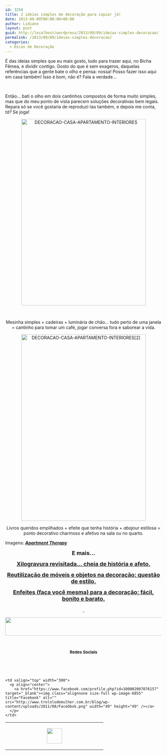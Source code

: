 ```yaml
---
id: 3258
title: 2 ideias simples de decoração para copiar já!
date: 2013-09-09T00:00:00+00:00
author: Lidiane
layout: post
guid: http://localhost/wordpress/2013/09/09/ideias-simples-decoracao/
permalink: /2013/09/09/ideias-simples-decoracao/
categories:
  - Dicas de Decoração
---
```

É das ideias simples que eu mais gosto, tudo para trazer aqui, no Bicha Fêmea, e dividir contigo. Gosto do que é sem exageros, daquelas referências que a gente bate o olho e pensa: nossa! Posso fazer isso aqui em casa também! Isso é bom, não é? Fala a verdade…

&nbsp;

Então… bati o olho em dois cantinhos compostos de forma muito simples, mas que do meu ponto de vista parecem soluções decorativas bem legais. Repara só se você gostaria de reproduzí-las também, e depois me conta, _tá?_ Se joga!

<!--more-->

<p align="center">
  <a href="http://www.trololodemulher.com.br/blog/wp-content/uploads/2013/09/DECORACAO-CASA-APARTAMENTO-INTERIORES.jpg"><img class="alignnone size-full wp-image-9759" alt="DECORACAO-CASA-APARTAMENTO-INTERIORES" src="http://www.trololodemulher.com.br/blog/wp-content/uploads/2013/09/DECORACAO-CASA-APARTAMENTO-INTERIORES.jpg" width="400" height="600" /></a>
</p>

&nbsp;

<p align="center">
  Mesinha simples + cadeiras + luminária de chão… tudo perto de uma janela = cantinho para tomar um café, jogar conversa fora e saborear a vida.
</p>

<p align="center">
  <a href="http://www.trololodemulher.com.br/blog/wp-content/uploads/2013/09/DECORACAO-CASA-APARTAMENTO-INTERIORES2.jpg"><img class="alignnone size-full wp-image-9760" alt="DECORACAO-CASA-APARTAMENTO-INTERIORES[2]" src="http://www.trololodemulher.com.br/blog/wp-content/uploads/2013/09/DECORACAO-CASA-APARTAMENTO-INTERIORES2.jpg" width="400" height="600" /></a>
</p>

<p align="center">
  Livros queridos empilhados + efeite que tenha história + <em>abajour</em> estilosa = ponto decorativo charmoso e afetivo na sala ou no quarto.
</p>

<p align="justify">
  Imagens: <strong><em><a href="http://www.apartmenttherapy.com/" target="_blank">Apartment Therapy</a></em></strong>
</p>

<p align="center">
  <strong><span style="font-size: large;">E mais…</span></strong>
</p>

<p align="center">
  <a href="http://www.trololodemulher.com.br/2013/08/28/ilustracao-desenho-xilogravura/"><strong><span style="font-size: large;">Xilogravura revisitada… cheia de história e afeto.</span></strong></a>
</p>

<p align="center">
  <a href="http://www.trololodemulher.com.br/2013/08/26/reutilizacao-decoracao/"><strong><span style="font-size: large;">Reutilização de móveis e objetos na decoração: questão de estilo.</span></strong></a>
</p>

<p align="center">
  <a href="http://www.trololodemulher.com.br/2013/08/09/enfeites-decoracao/"><strong><span style="font-size: large;">Enfeites (faça você mesma) para a decoração: fácil, bonito e barato.</span></strong></a>
</p>

<p align="center">
  <a href="http://www.trololodemulher.com.br/2013/08/23/maes-filhos/"><strong><span style="font-size: large;"> </span></strong></a>
</p>

<p align="center">
  <a href="http://feedburner.google.com/fb/a/mailverify?uri=blogbichafemea&loc=pt_BR" target="_blank"><img class="alignnone size-full wp-image-8451" title="Assine o Bicha Fêmea grátis!" alt="" src="http://www.trololodemulher.com.br/blog/wp-content/uploads/2012/01/rodapé.png" width="600" height="59" /></a>
</p>

&nbsp;

<p align="center">
  <strong><span style="font-size: small;">Redes Sociais</span></strong>
</p>

&nbsp;

&nbsp;

<table width="600" border="0" cellspacing="0" cellpadding="2">
  <tr>
    <td valign="top" width="300">
      <p align="center">
        <a href="https://twitter.com/#%21/bichafemea" target="_blank"><img class="alignnone size-full wp-image-6857" title="Twitter" alt="" src="http://www.trololodemulher.com.br/blog/wp-content/uploads/2011/08/Twitter.png" width="49" height="49" /></a>
      </p>
    </td>
    
    <td valign="top" width="300">
      <p align="center">
        <a href="https://www.facebook.com/profile.php?id=100002007076157" target="_blank"><img class="alignnone size-full wp-image-6855" title="Facebook" alt="" src="http://www.trololodemulher.com.br/blog/wp-content/uploads/2011/08/Facebbok.png" width="49" height="49" /></a>
      </p>
    </td>
  </tr>
</table>